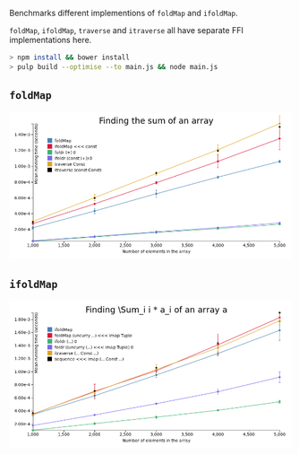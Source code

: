 Benchmarks different implementions of `foldMap` and `ifoldMap`.

`foldMap`, `ifoldMap`, `traverse` and `itraverse` all have separate FFI
implementations here.

```bash
> npm install && bower install
> pulp build --optimise --to main.js && node main.js
```

## `foldMap`
![foldMap Benchmarks](results/sum.png?raw=True)

## `ifoldMap`
![ifoldMap Benchmarks](results/indexed-sum.png?raw=True)
